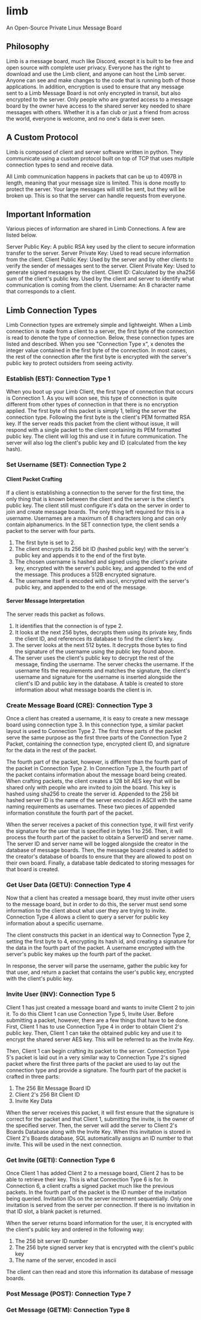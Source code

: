 # limb
An Open-Source Private Linux Message Board

## Philosophy

Limb is a message board, much like Discord, except it is built to be free and open source with complete user privacy. Everyone has the right to download and use the Limb client, and anyone can host the Limb server. Anyone can see and make changes to the code that is running both of those applications. In addition, encryption is used to ensure that any message sent to a Limb Message Board is not only encrypted in transit, but also encrypted to the server. Only people who are granted access to a message board by the owner have access to the shared server key needed to share messages with others. Whether it is a fan club or just a friend from across the world, everyone is welcome, and no one's data is ever seen.

## A Custom Protocol

Limb is composed of client and server software written in python. They communicate using a custom protocol built on top of TCP that uses multiple connection types to send and receive data.

All Limb communication happens in packets that can be up to 4097B in length, meaning that your message size is limited. This is done mostly to protect the server. Your large messages will still be sent, but they will be broken up. This is so that the server can handle requests from everyone.

## Important Information

Various pieces of information are shared in Limb Connections. A few are listed below.

Server Public Key: A public RSA key used by the client to secure information transfer to the server.
Server Private Key: Used to read secure information from the client.
Client Public Key: Used by the server and by other clients to verify the sender of messages sent to the server.
Client Private Key: Used to generate signed messages by the client.
Client ID: Calculated by the sha256 sum of the client's public key. Used by the client and server to identify what communication is coming from the client. 
Username: An 8 character name that corresponds to a client.

## Limb Connection Types

Limb Connection types are extremely simple and lightweight. When a Limb connection is made from a client to a server, the first byte of the connection is read to denote the type of connection. Below, these connection types are listed and described. When you see "Connection Type x", x denotes the integer value contained in the first byte of the connection. In most cases, the rest of the connection after the first byte is encrypted with the server's public key to protect outsiders from seeing activity.

### Establish (EST): Connection Type 1

When you boot up your Limb Client, the first type of connection that occurs is Connection 1. As you will soon see, this type of connection is quite different from other types of connection in that there is no encryption applied. The first byte of this packet is simply 1, telling the server the connection type. Following the first byte is the client's PEM formatted RSA key. If the server reads this packet from the client without issue, it will respond with a single packet to the client containing its PEM formatted public key. The client will log this and use it in future communication. The server will also log the client's public key and ID (calculated from the key hash).

### Set Username (SET): Connection Type 2

#### Client Packet Crafting

If a client is establishing a connection to the server for the first time, the only thing that is known between the client and the server is the client's public key. The client still must configure it's data on the server in order to join and create message boards. The only thing left required for this is a username. Usernames are a maximum of 8 characters long and can only contain alphanumerics. In the SET connection type, the client sends a packet to the server with four parts.
1. The first byte is set to 2.
2. The client encrypts its 256 bit ID (hashed public key) with the server's public key and appends it to the end of the first byte. 
3. The chosen username is hashed and signed using the client's private key, encrypted with the server's public key, and appended to the end of the message. This produces a 512B encrypted signature.
4. The username itself is encoded with ascii, encrypted with the server's public key, and appended to the end of the message.

#### Server Message Interpretation

The server reads this packet as follows. 

1. It identifies that the connection is of type 2. 
2. It looks at the next 256 bytes, decrypts them using its private key, finds the client ID, and references its database to find the client's key. 
3. The server looks at the next 512 bytes. It decrypts those bytes to find the signature of the username using the public key found above.
4. The server uses the client's public key to decrypt the rest of the message, finding the username. The server checks the username. If the username fits the requirements and matches the signature, the client's username and signature for the username is inserted alongside the client's ID and public key in the database. A table is created to store information about what message boards the client is in.

### Create Message Board (CRE): Connection Type 3

Once a client has created a username, it is easy to create a new message board using connection type 3. In this connection type, a similar packet layout is used to Connection Type 2. The first three parts of the packet serve the same purpose as the first three parts of the Connection Type 2 Packet, containing the connection type, encrypted client ID, and signature for the data in the rest of the packet.

The fourth part of the packet, however, is different than the fourth part of the packet in Connection Type 2. In Connection Type 3, the fourth part of the packet contains information about the message board being created. When crafting packets, the client creates a 128 bit AES key that will be shared only with people who are invited to join the board. This key is hashed using sha256 to create the server id. Appended to the 256 bit hashed server ID is  the name of the server encoded in ASCII with the same naming requirements as usernames. These two pieces of appended information constitute the fourth part of the packet. 

When the server receives a packet of this connection type, it will first verify the signature for the user that is specified in bytes 1 to 256. Then, it will process the fourth part of the packet to obtain a ServerID and server name. The server ID and server name will be logged alongside the creator in the database of message boards. Then, the message board created is added to the creator's database of boards to ensure that they are allowed to post on their own board. Finally, a database table dedicated to storing messages for that board is created.

### Get User Data (GETU): Connection Type 4

Now that a client has created a message board, they must invite other users to the message board, but in order to do this, the server must send some information to the client about what user they are trying to invite. Connection Type 4 allows a client to query a server for public key information about a specific username. 

The client constructs this packet in an identical way to Connection Type 2, setting the first byte to 4, encrypting its hash id, and creating a signature for the data in the fourth part of the packet. A username encrypted with the server's public key makes up the fourth part of the packet.

In response, the server will parse the username, gather the public key for that user, and return a packet that contains the user's public key, encrypted with the client's public key.

### Invite User (INV): Connection Type 5

Client 1 has just created a message board and wants to invite Client 2 to join it. To do this Client 1 can use Connection Type 5, Invite User. Before submitting a packet, however, there are a few things that have to be done. First, Client 1 has to use Connection Type 4 in order to obtain Client 2's public key. Then, Client 1 can take the obtained public key and use it to encrypt the shared server AES key. This will be referred to as the Invite Key.

Then, Client 1 can begin crafting its packet to the server. Connection Type 5's packet is laid out in a very similar way to Connection Type 2's signed packet where the first three parts of the packet are used to lay out the connection type and provide a signature. The fourth part of the packet is crafted in three parts:

1. The 256 Bit Message Board ID
2. Client 2's 256 Bit Client ID
3. Invite Key Data

When the server receives this packet, it will first ensure that the signature is correct for the packet and that Client 1, submitting the invite, is the owner of the specified server. Then, the server will add the server to Client 2's Boards Database along with the Invite Key. When this invitation is stored in Client 2's Boards database, SQL automatically assigns an ID number to that invite. This will be used in the next connection.

### Get Invite (GETI): Connection Type 6

Once Client 1 has added Client 2 to a message board, Client 2 has to be able to retrieve their key. This is what Connection Type 6 is for. In Connection 6, a client crafts a signed packet much like the previous packets. In the fourth part of the packet is the ID number of the invitation being queried. Invitation IDs on the server increment sequentially. Only one invitation is served from the server per connection. If there is no invitation in that ID slot, a blank packet is returned.

When the server returns board information for the user, it is encrypted with the client's public key and ordered in the following way:

1. The 256 bit server ID number
2. The 256 byte signed server key that is encrypted with the client's public key
3. The name of the server, encoded in ascii

The client can then read and store this information its database of message boards. 

### Post Message (POST): Connection Type 7

### Get Message (GETM): Connection Type 8
